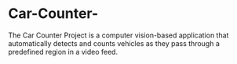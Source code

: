 # Car-Counter-
The Car Counter Project is a computer vision-based application that automatically detects and counts vehicles as they pass through a predefined region in a video feed.
